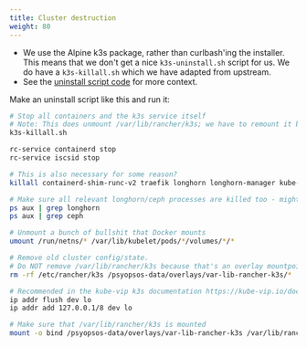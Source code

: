 ```yaml
---
title: Cluster destruction
weight: 80
---
```


* We use the Alpine k3s package, rather than curlbash'ing the installer.
  This means that we don't get a nice `k3s-uninstall.sh` script for us.
  We do have a `k3s-killall.sh` which we have adapted from upstream.
* See the [uninstall script code](https://github.com/k3s-io/k3s/blob/03885fc38532afcb944c892121ffe96b201fc020/install.sh#L407-L449)
  for more context.

Make an uninstall script like this and run it:

```sh
# Stop all containers and the k3s service itself
# Note: This does unmount /var/lib/rancher/k3s; we have to remount it below
k3s-killall.sh

rc-service containerd stop
rc-service iscsid stop

# This is also necessary for some reason?
killall containerd-shim-runc-v2 traefik longhorn longhorn-manager kube-vip runsvdir pause sleep tini livenessprobe csi-node-driver-registrar cephcsi entry

# Make sure all relevant longhorn/ceph processes are killed too - might be some you have to clean up manually
ps aux | grep longhorn
ps aux | grep ceph

# Unmount a bunch of bullshit that Docker mounts
umount /run/netns/* /var/lib/kubelet/pods/*/volumes/*/*

# Remove old cluster config/state.
# Do NOT remove /var/lib/rancher/k3s because that's an overlay mountpoint on psyopsOS
rm -rf /etc/rancher/k3s /psyopsos-data/overlays/var-lib-rancher-k3s/*

# Recommended in the kube-vip k3s documentation https://kube-vip.io/docs/usage/k3s/
ip addr flush dev lo
ip addr add 127.0.0.1/8 dev lo

# Make sure that /var/lib/rancher/k3s is mounted
mount -o bind /psyopsos-data/overlays/var-lib-rancher-k3s /var/lib/rancher/k3s
```
